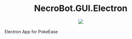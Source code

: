<h1 align="center">NecroBot.GUI.Electron</h1>
<center>
  <a href="https://david-dm.org/necrobot-private/NecroBot.GUI.Electron?type=dev" title="devDependencies status"><img src="https://david-dm.org/necrobot-private/NecroBot.GUI.Electron/dev-status.svg"/></a>
</center>
<br />
Electron App for PokeEase
